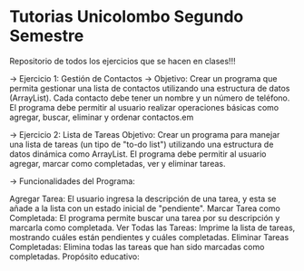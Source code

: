 # Tutorias Unicolombo Segundo Semestre
Repositorio de todos los ejercicios que se hacen en clases!!!

→ Ejercicio 1: Gestión de Contactos
→ Objetivo: Crear un programa que permita gestionar una lista de contactos utilizando 
una estructura de datos (ArrayList). Cada contacto debe tener un nombre y un número de 
teléfono. El programa debe permitir al usuario realizar operaciones básicas como agregar,
buscar, eliminar y ordenar contactos.em

→ Ejercicio 2: Lista de Tareas
Objetivo: Crear un programa para manejar una lista de tareas (un tipo de "to-do list")
utilizando una estructura de datos dinámica como ArrayList. El programa debe permitir
al usuario agregar, marcar como completadas, ver y eliminar tareas.

→ Funcionalidades del Programa:

Agregar Tarea: El usuario ingresa la descripción de una tarea, y esta se añade a la lista con un estado inicial de "pendiente".
Marcar Tarea como Completada: El programa permite buscar una tarea por su descripción y marcarla como completada.
Ver Todas las Tareas: Imprime la lista de tareas, mostrando cuáles están pendientes y cuáles completadas.
Eliminar Tareas Completadas: Elimina todas las tareas que han sido marcadas como completadas.
Propósito educativo:
